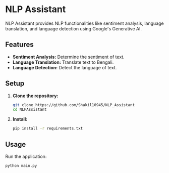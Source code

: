 # NLP Assistant

NLP Assistant provides NLP functionalities like sentiment analysis, language translation, and language detection using Google's Generative AI.

## Features

- **Sentiment Analysis:** Determine the sentiment of text.
- **Language Translation:** Translate text to Bengali.
- **Language Detection:** Detect the language of text.


## Setup

1. **Clone the repository:**
    ```sh
    git clone https://github.com/Shakil10945/NLP_Assistant
    cd NLPAssistant

    ```

2. **Install:**
    ```sh
    pip install -r requirements.txt
    ```


## Usage

Run the application:
```sh
python main.py
